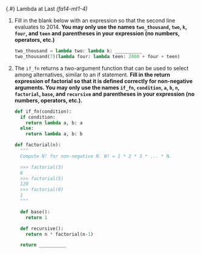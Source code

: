 
{.#} Lambda at Last *(fa14-mt1-4)*

1. Fill in the blank below with an expression so that the second line evaluates to 2014. **You may only use the names `two_thousand`, `two`, `k`, `four`, and `teen` and parentheses in your expression (no numbers, operators, etc.)**

    ```py
    two_thousand = lambda two: lambda k: __________
    two_thousand(7)(lambda four: lambda teen: 2000 + four + teen)
    ```

1. The `if_fn` returns a two-argument function that can be used to select among alternatives, similar to an if statement. **Fill in the return expression of factorial so that it is defined correctly for non-negative arguments. You may only use the names `if_fn`, `condition`, `a`, `b`, `n`, `factorial`, `base`, and `recursive` and parentheses in your expression (no numbers, operators, etc.).**

    ```py
    def if_fn(condition):
      if condition:
        return lambda a, b: a
      else:
        return lambda a, b: b

    def factorial(n):
      """
      Compute N! for non-negative N. N! = 1 * 2 * 3 * ... * N.

      >>> factorial(3)
      6
      >>> factorial(5)
      120
      >>> factorial(0)
      1
      """

      def base():
        return 1

      def recursive():
        return n * factorial(n-1)

      return __________
    ```
